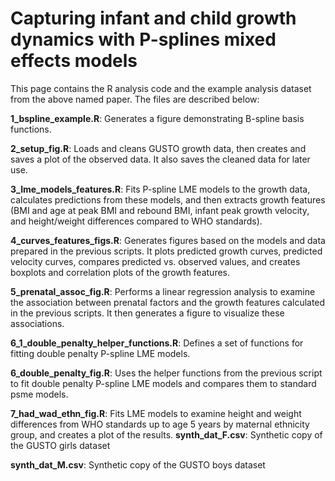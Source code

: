 # Capturing infant and child growth dynamics with P-splines mixed effects models

This page contains the R analysis code and the example analysis dataset from the above named paper. The files are described below:

**1_bspline_example.R**: Generates a figure demonstrating B-spline basis functions.

**2_setup_fig.R**: Loads and cleans GUSTO growth data, then creates and saves a plot of the observed data. It also saves the cleaned data for later use.

**3_lme_models_features.R**: Fits P-spline LME models to the growth data, calculates predictions from these models, and then extracts  growth features (BMI and age at peak BMI and rebound BMI, infant peak growth velocity, and height/weight differences compared to WHO standards).

**4_curves_features_figs.R**: Generates figures based on the models and data prepared in the previous scripts. It plots predicted growth curves, predicted velocity curves, compares predicted vs. observed values, and creates boxplots and correlation plots of the growth features.

**5_prenatal_assoc_fig.R**: Performs a linear regression analysis to examine the association between prenatal factors and the growth features calculated in the previous scripts. It then generates a figure to visualize these associations.

**6_1_double_penalty_helper_functions.R**: Defines a set of functions for fitting double penalty P-spline LME models.

**6_double_penalty_fig.R**: Uses the helper functions from the previous script to fit double penalty P-spline LME models and compares them to standard psme models.

**7_had_wad_ethn_fig.R**: Fits LME models to examine height and weight differences from WHO standards up to age 5 years by maternal ethnicity group, and creates a plot of the results.
**synth_dat_F.csv**: Synthetic copy of the GUSTO girls dataset

**synth_dat_M.csv**: Synthetic copy of the GUSTO boys dataset
